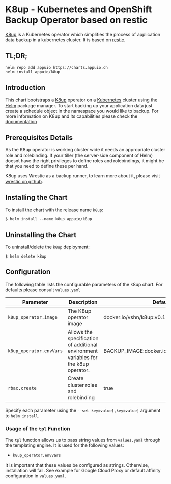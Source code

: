 # K8up - Kubernetes and OpenShift Backup Operator based on restic

[K8up](https://github.com/vshn/k8up) is a Kubernetes operator which simplifies the process of application data backup in a kubernetes cluster. It is based on [restic](https://restic.net/).

## TL;DR;

```console
helm repo add appuio https://charts.appuio.ch
helm install appuio/k8up
```

## Introduction

This chart bootstraps a [K8up](https://vshn.github.io/k8up/) operator on a [Kubernetes](https://kubernetes.io) cluster using the [Helm](https://helm.sh) package manager. To start backing up your application data just create a schedule object in the namespace you would like to backup. For more information on K8up and its capabilities please check the [documentation](https://vshn.github.io/k8up/)

## Prerequisites Details

As the K8up operator is working cluster wide it needs an appropriate cluster role and rolebinding. If your tiller (the server-side component of Helm) doesnt have the right privileges to define roles and rolebindings, it might be that you need to define these per hand.

K8up uses Wrestic as a backup runner, to learn more about it, please visit [wrestic on github](https://github.com/vshn/wrestic/tree/master). 

## Installing the Chart

To install the chart with the release name `k8up`:

```console
$ helm install --name k8up appuio/k8up
```

## Uninstalling the Chart

To uninstall/delete the `k8up` deployment:

```console
$ helm delete k8up
```

## Configuration

The following table lists the configurable parameters of the k8up chart. For defaults please consult `values.yaml`

| Parameter                   | Description                                             | Default
| ---                         | ---                                                     | ---
| `k8up_operator.image`       | The K8up operator image                                     | docker.io/vshn/k8up:v0.1.4
| `k8up_operator.envVars`     | Allows the specification of additional environment variables for the k8up operator. | BACKUP_IMAGE:docker.io/vshn/wrestic:v0.0.10
| `rbac.create`               | Create cluster roles and rolebinding                    | true

Specify each parameter using the `--set key=value[,key=value]` argument to `helm install`.

### Usage of the `tpl` Function

The `tpl` function allows us to pass string values from `values.yaml` through the templating engine. It is used for the following values:

* `k8up_operator.envVars`

It is important that these values be configured as strings. Otherwise, installation will fail. See example for Google Cloud Proxy or default affinity configuration in `values.yaml`.
